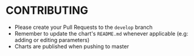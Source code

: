 # CONTRIBUTING

* Please create your Pull Requests to the `develop` branch
* Remember to update the chart's `README.md` whenever applicable (e.g: adding or editing parameters)
* Charts are published when pushing to master
